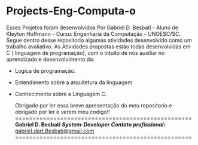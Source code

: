 # Projects-Eng-Computa-o
Esses Projetos foram desenvolvidos Por Gabriel D. Besbati - Aluno de Kleyton Hoffmann - Curso: Engenharia da Computação - UNOESC/SC.
Segue dentro desse repositorio algumas atividades desenvolvido como um trabalho avaliativo.
As Atividades propostas estão todas desenvolvidas em C ( linguagem de programação), com o intuito de nos auxiliar no aprendizado e desenvolvimento da:
- Logica de programação.
- Entendimento sobre a arquitetura da linguagem.
- Conhecimento sobre a Linguagem C.

  Obrigado por ler essa breve apresentação do meu repositorio e obrigado por ler e verem meu codigo!!
===================================================
  **Gabriel D. Besbati**
  **_System-Developer_**
  **_Contato profissional:_** gabriel.dart.Besbati@gmail.com
===================================================
